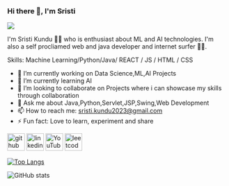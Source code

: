 ### Hi there 👋,  I'm Sristi
![](https://media.licdn.com/dms/image/D4D16AQHkeBvg6Zgskg/profile-displaybackgroundimage-shrink_350_1400/0/1689406162759?e=1694649600&v=beta&t=ouv9OsUX6MRP-U_BvBt9qpnD1vz-S0W0g960j7-5uNQ)

I'm Sristi Kundu 👨‍💻 who is enthusiast about ML and AI technologies. I'm also a self procliamed web and java developer and internet surfer 🏄‍♂️.

Skills: Machine Learning/Python/Java/ REACT / JS / HTML / CSS

- 🔭 I’m currently working on  Data Science,ML,AI Projects 
- 🌱 I’m currently learning AI 
- 👯 I’m looking to collaborate on Projects where i can showcase my skills through collaboration 
- 💬 Ask me about Java,Python,Servlet,JSP,Swing,Web Development 
- 📫 How to reach me: sristi.kundu2023@gmail.com 
- ⚡ Fun fact: Love to learn, experiment and share 


[<img src='https://cdn.jsdelivr.net/npm/simple-icons@3.0.1/icons/github.svg' alt='github' height='40'>](https://github.com/sristikundu895)  [<img src='https://cdn.jsdelivr.net/npm/simple-icons@3.0.1/icons/linkedin.svg' alt='linkedin' height='40'>](https://www.linkedin.com/in/https://www.linkedin.com/in/sristi-kundu-47a082213//)  [<img src='https://cdn.jsdelivr.net/npm/simple-icons@3.0.1/icons/youtube.svg' alt='YouTube' height='40'>](https://www.youtube.com/channel/YourStudyGuide)  [<img src='https://cdn.jsdelivr.net/npm/simple-icons@3.0.1/icons/leetcode.svg' alt='leetcode' height='40'>](https://leetcode.com/user9266l/)  

[![Top Langs](https://github-readme-stats.vercel.app/api/top-langs/?username=sristikundu895)](https://github.com/anuraghazra/github-readme-stats)

![GitHub stats](https://github-readme-stats.vercel.app/api?username=sristikundu895&show_icons=true)  


